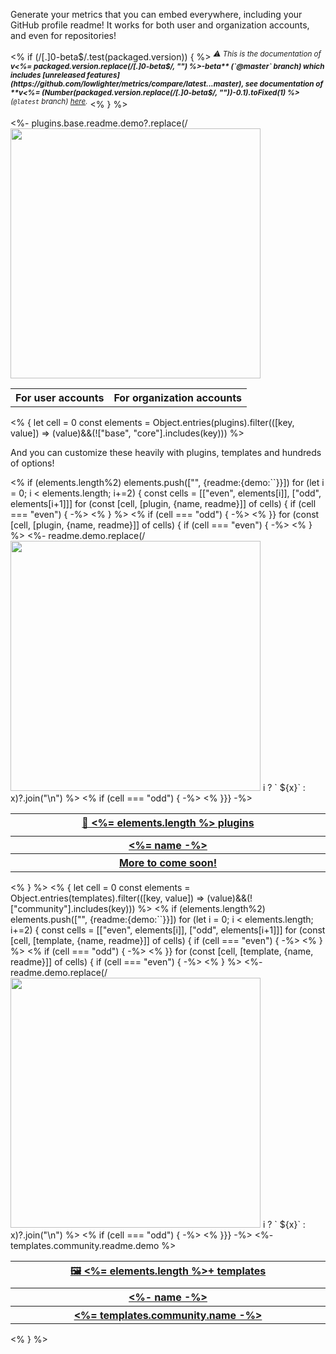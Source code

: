 Generate your metrics that you can embed everywhere, including your GitHub profile readme! It works for both user and organization accounts, and even for repositories!

<% if (/[.]0-beta$/.test(packaged.version)) { %>
<sup>*⚠️ This is the documentation of **v<%= packaged.version.replace(/[.]0-beta$/, "") %>-beta** (`@master` branch) which includes [unreleased features](https://github.com/lowlighter/metrics/compare/latest...master), see documentation of **v<%= (Number(packaged.version.replace(/[.]0-beta$/, ""))-0.1).toFixed(1) %>** (`@latest` branch) [here](https://github.com/lowlighter/metrics/blob/latest/README.md).*</sup>
<% } %>

<table>
  <tr>
    <th align="center">For user accounts</th>
    <th align="center">For organization accounts</th>
  </tr>
  <tr>
    <%- plugins.base.readme.demo?.replace(/<img src=/g, `<img alt="" width="400" src=`) %>
  </tr>
</table>
<% {
  let cell = 0
  const elements = Object.entries(plugins).filter(([key, value]) => (value)&&(!["base", "core"].includes(key)))
%>

And you can customize these heavily with plugins, templates and hundreds of options!

<table>
  <tr>
    <th colspan="2" align="center">
      <a href="source/plugins/README.md">🧩 <%= elements.length %> plugins</a>
    </th>
  </tr>
<%  if (elements.length%2)
      elements.push(["", {readme:{demo:`<td align="center"><img width="900" height="1" alt=""></td>`}}])
    for (let i = 0; i < elements.length; i+=2) {
    const cells = [["even", elements[i]], ["odd", elements[i+1]]]
      for (const [cell, [plugin, {name, readme}]] of cells) {
        if (cell === "even") {
-%>
  <tr>
<% } %>    <th><a href="source/plugins/<%= plugin %>/README.md"><%= name -%></a></th>
<%      if (cell === "odd") {
-%>  </tr>
<% }}
      for (const [cell, [plugin, {name, readme}]] of cells) {
        if (cell === "even") {
-%>
  <tr>
<% } %>    <%- readme.demo.replace(/<img src=/g, `<img alt="" width="400" src=`)?.split("\n")?.map((x, i) => i ? `  ${x}` : x)?.join("\n") %>
<%      if (cell === "odd") {
-%>  </tr>
<% }}} -%>
  <tr>
    <th colspan="2" align="center">
      <a href="https://github.com/lowlighter/metrics/projects/1">More to come soon!</a>
    </th>
  </tr>
</table>
<% } %>
<% {
  let cell = 0
  const elements = Object.entries(templates).filter(([key, value]) => (value)&&(!["community"].includes(key)))
%>
<table>
  <tr>
    <th colspan="2" align="center">
      <a href="source/templates/README.md">🖼️ <%= elements.length %>+ templates</a>
    </th>
  </tr>
<%  if (elements.length%2)
      elements.push(["", {readme:{demo:`<td align="center"><img width="900" height="1" alt=""></td>`}}])
    for (let i = 0; i < elements.length; i+=2) {
    const cells = [["even", elements[i]], ["odd", elements[i+1]]]
      for (const [cell, [template, {name, readme}]] of cells) {
        if (cell === "even") {
-%>
  <tr>
<% } %>    <th><a href="source/templates/<%= template %>/README.md"><%- name -%></a></th>
<%      if (cell === "odd") {
-%>  </tr>
<% }}
    for (const [cell, [template, {name, readme}]] of cells) {
        if (cell === "even") {
-%>
  <tr>
<% } %>    <%- readme.demo.replace(/<img src=/g, `<img alt="" width="400" src=`)?.split("\n")?.map((x, i) => i ? `  ${x}` : x)?.join("\n") %>
<%      if (cell === "odd") {
-%>  </tr>
<% }}} -%>
  <tr>
    <th colspan="2"><a href="source/templates/community/README.md"><%= templates.community.name -%></a></th>
  </tr>
  <tr>
    <%- templates.community.readme.demo %>
  </tr>
</table>
<% } %>
